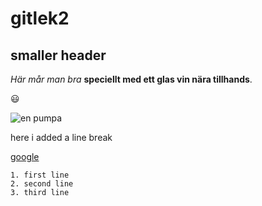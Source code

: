 # gitlek2

## smaller header

*Här mår man bra* **speciellt med ett glas vin nära tillhands**.

:smiley:

![en pumpa](pumpa.jpg)

  
  here i added a line break

  [google](https://www.google.se/)


```
1. first line
2. second line
3. third line
```


